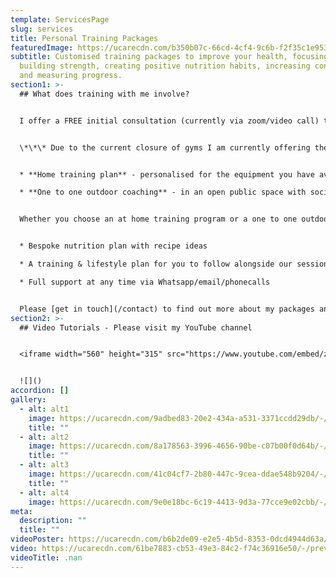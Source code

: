 ```yaml
---
template: ServicesPage
slug: services
title: Personal Training Packages
featuredImage: https://ucarecdn.com/b350b07c-66cd-4cf4-9c6b-f2f35c1e953a/-/crop/1002x393/78,378/-/preview/-/grayscale/
subtitle: Customised training packages to improve your health, focusing on
  building strength, creating positive nutrition habits, increasing confidence
  and measuring progress.
section1: >-
  ## What does training with me involve?


  I offer a FREE initial consultation (currently via zoom/video call) to discuss your health and fitness goals.


  \*\*\* Due to the current closure of gyms I am currently offering the following options: \*\*\*


  * **Home training plan** - personalised for the equipment you have available at your home and your goals

  * **One to one outdoor coaching** - in an open public space with social distancing and regular cleaning of all equipment


  Whether you choose an at home training program or a one to one outdoors training program I will also include:


  * Bespoke nutrition plan with recipe ideas

  * A training & lifestyle plan for you to follow alongside our sessions

  * Full support at any time via Whatsapp/email/phonecalls


  Please [get in touch](/contact) to find out more about my packages and prices and book a FREE consultation
section2: >-
  ## Video Tutorials - Please visit my YouTube channel


  <iframe width="560" height="315" src="https://www.youtube.com/embed/zcoajCwCjHs" frameborder="0" allow="accelerometer; autoplay; encrypted-media; gyroscope; picture-in-picture" allowfullscreen></iframe>


  ![]()
accordion: []
gallery:
  - alt: alt1
    image: https://ucarecdn.com/9adbed83-20e2-434a-a531-3371ccdd29db/-/preview/-/grayscale/
    title: ""
  - alt: alt2
    image: https://ucarecdn.com/8a178563-3996-4656-90be-c07b00f0d64b/-/crop/719x691/0,198/-/preview/
    title: ""
  - alt: alt3
    image: https://ucarecdn.com/41c04cf7-2b80-447c-9cea-ddae548b9204/-/preview/-/grayscale/
    title: ""
  - alt: alt4
    image: https://ucarecdn.com/9e0e18bc-6c19-4413-9d3a-77cce9e02cbb/-/preview/-/grayscale/
meta:
  description: ""
  title: ""
videoPoster: https://ucarecdn.com/b6b2de09-e2e5-4b5d-8353-0dcd4944d63a/-/preview/-/grayscale/
video: https://ucarecdn.com/61be7883-cb53-49e3-84c2-f74c36916e50/-/preview/-/grayscale/
videoTitle: .nan
---
```

